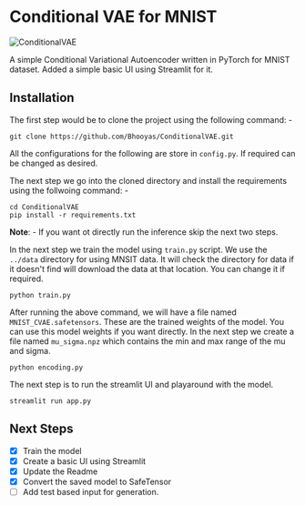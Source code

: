 # Conditional VAE for MNIST

![ConditionalVAE](https://socialify.git.ci/Bhooyas/ConditionalVAE/image?font=KoHo&language=1&name=1&owner=1&pattern=Circuit%20Board&stargazers=1&theme=Auto)

A simple Conditional Variational Autoencoder written in PyTorch for MNIST dataset. Added a simple basic UI using Streamlit for it.

## Installation 

The first step would be to clone the project using the following command: - 
```
git clone https://github.com/Bhooyas/ConditionalVAE.git
```

All the configurations for the following are store in `config.py`. If required can be changed as desired.

The next step we go into the cloned directory and install the requirements using the follwoing command: - 
```
cd ConditionalVAE
pip install -r requirements.txt
```
**Note**: -  If you want ot directly run the inference skip the next two steps.

In the next step we train the model using `train.py` script. We use the `../data` directory for using MNSIT data. It will check the directory for data if it doesn't find will download the data at that location. You can change it if required.
```
python train.py
```

After running the above command, we will have a file named `MNIST_CVAE.safetensors`. These are the trained weights of the model. You can use this model weights if you want directly. In the next step we create a file named `mu_sigma.npz` which contains the min and max range of the mu and sigma.
```
python encoding.py
```

The next step is to run the streamlit UI and playaround with the model.
```
streamlit run app.py
```

## Next Steps
- [x] Train the model
- [x] Create a basic UI using Streamlit
- [x] Update the Readme
- [x] Convert the saved model to SafeTensor
- [ ] Add test based input for generation.